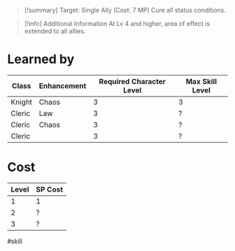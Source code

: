 >[!summary]
>Target: Single Ally (Cost: 7 MP)
>Cure all status conditions.

>[!info] Additional Information
>At Lv 4 and higher, area of effect is extended to all allies.
# Learned by
| Class  | Enhancement | Required Character Level | Max Skill Level |
| ------ | ----------- | ------------------------ | --------------- |
| Knight | Chaos       | 3                        | 3               |
| Cleric | Law         | 3                        | ?               |
| Cleric | Chaos       | 3                        | ?               |
| Cleric |             | 3                        | ?               |
# Cost
| Level | SP Cost |
| ----- | ------- |
| 1     | 1       |
| 2     | ?       |
| 3     | ?       |

#skill 